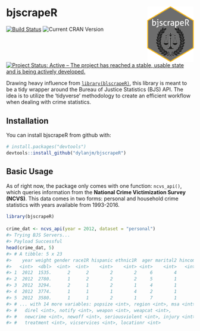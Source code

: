 
<!-- README.md is generated from README.Rmd. Please edit that file -->

# bjscrapeR <img src="man/figures/bjscrapeR_hex.png" align="right" height="150" width="125"/>

[![Build
Status](https://travis-ci.com/dylanjm/bjscrapeR.svg?branch=master)](https://travis-ci.com/dylanjm/bjscrapeR)
![Current CRAN Version](https://www.r-pkg.org/badges/version/bjscrapeR)
[![Project Status: Active – The project has reached a stable, usable
state and is being actively
developed.](http://www.repostatus.org/badges/latest/active.svg)](http://www.repostatus.org/#active)

Drawing heavy influence from
[`library(blscrapeR)`](https://github.com/keberwein/blscrapeR), this
library is meant to be a tidy wrapper around the Bureau of Justice
Statistics (BJS) API. The idea is to utilize the ‘tidyverse’ methodology
to create an efficient workflow when dealing with crime statistics.

## Installation

You can install bjscrapeR from github with:

``` r
# install.packages("devtools")
devtools::install_github("dylanjm/bjscrapeR")
```

## Basic Usage

As of right now, the package only comes with one function: `ncvs_api()`,
which queries information from the **National Crime Victimization Survey
(NCVS)**. This data comes in two forms: personal and household crime
statistics with years available from 1993-2016.

``` r
library(bjscrapeR)

crime_dat <- ncvs_api(year = 2012, dataset = "personal")
#> Trying BJS Servers...
#> Payload Successful
head(crime_dat, 5)
#> # A tibble: 5 x 23
#>    year weight gender race1R hispanic ethnic1R  ager marital2 hincome
#>   <int>  <dbl>  <int>  <int>    <int>    <int> <int>    <int>   <int>
#> 1  2012  1535.      2      2        2        2     6        4       1
#> 2  2012  2780.      1      2        2        2     5        1       5
#> 3  2012  3294.      2      1        2        1     4        1       2
#> 4  2012  3774.      1      1        1        4     2        1       5
#> 5  2012  3580.      1      1        2        1     7        1       2
#> # ... with 14 more variables: popsize <int>, region <int>, msa <int>,
#> #   direl <int>, notify <int>, weapon <int>, weapcat <int>,
#> #   newcrime <int>, newoff <int>, seriousviolent <int>, injury <int>,
#> #   treatment <int>, vicservices <int>, locationr <int>
```

